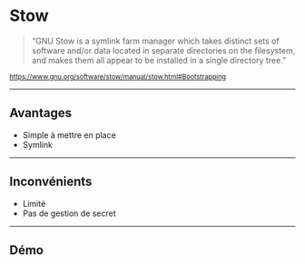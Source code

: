 # Stow

<blockquote cite="<https://www.gnu.org/software/stow/manual/stow.html#Bootstrapping>">
&ldquo;GNU Stow is a symlink farm manager which takes distinct sets of software and/or data located in separate directories on the filesystem, and makes them all appear to be installed in a single directory tree.&rdquo;
</blockquote>

<small><a href='https://www.gnu.org/software/stow/manual/stow.html#Bootstrapping'>https://www.gnu.org/software/stow/manual/stow.html#Bootstrapping</a></small>

---

## Avantages

- Simple à mettre en place
- Symlink

---

## Inconvénients

- Limité
- Pas de gestion de secret

---

## Démo
